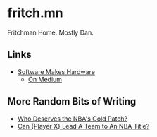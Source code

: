 # fritch.mn

Fritchman Home.  Mostly Dan. 

## Links

* [Software Makes Hardware](https://hw21.github.io/SwMakesHw)
    * [On Medium](https://medium.com/software-makes-hardware)

## More Random Bits of Writing

* [Who Deserves the NBA's Gold Patch?](./nba-patches)
* [Can {Player X} Lead A Team to An NBA Title?](./nba-mvp-title)

